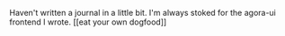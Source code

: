 Haven't written a journal in a little bit. I'm always stoked for the agora-ui frontend I wrote. [[eat your own dogfood]]